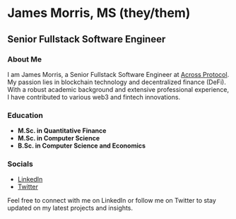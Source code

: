 # James Morris, MS (they/them)
## Senior Fullstack Software Engineer

### About Me
I am James Morris, a Senior Fullstack Software Engineer at [Across Protocol](https://github.com/across-protocol). My passion lies in blockchain technology and decentralized finance (DeFi). With a robust academic background and extensive professional experience, I have contributed to various web3 and fintech innovations.

### Education
- **M.Sc. in Quantitative Finance**
- **M.Sc. in Computer Science**
- **B.Sc. in Computer Science and Economics** 

### Socials
- [LinkedIn](https://linkedin.com/in/jamorris-software)
- [Twitter](https://twitter.com/blockchainjimbo)

Feel free to connect with me on LinkedIn or follow me on Twitter to stay updated on my latest projects and insights.
